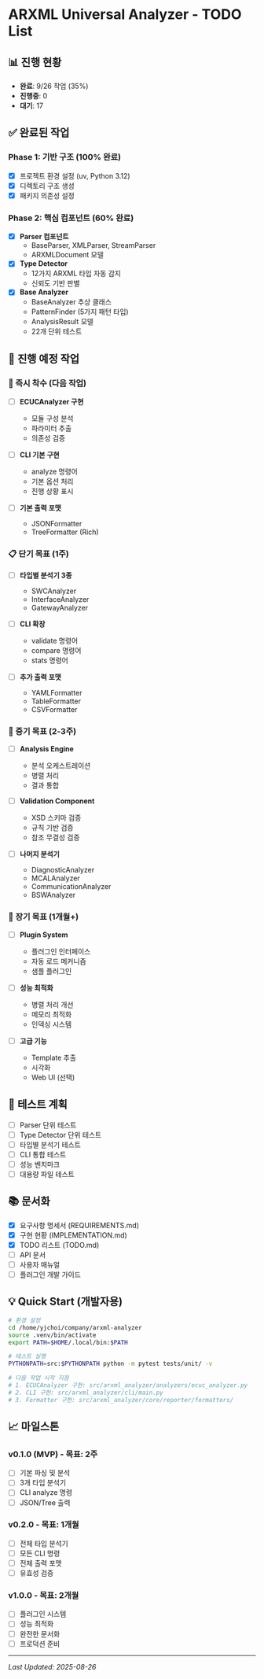 # ARXML Universal Analyzer - TODO List

## 📊 진행 현황
- **완료**: 9/26 작업 (35%)
- **진행중**: 0
- **대기**: 17

## ✅ 완료된 작업

### Phase 1: 기반 구조 (100% 완료)
- [x] 프로젝트 환경 설정 (uv, Python 3.12)
- [x] 디렉토리 구조 생성
- [x] 패키지 의존성 설정

### Phase 2: 핵심 컴포넌트 (60% 완료)
- [x] **Parser 컴포넌트**
  - BaseParser, XMLParser, StreamParser
  - ARXMLDocument 모델
- [x] **Type Detector**
  - 12가지 ARXML 타입 자동 감지
  - 신뢰도 기반 판별
- [x] **Base Analyzer**
  - BaseAnalyzer 추상 클래스
  - PatternFinder (5가지 패턴 타입)
  - AnalysisResult 모델
  - 22개 단위 테스트

## 📝 진행 예정 작업

### 🎯 즉시 착수 (다음 작업)
- [ ] **ECUCAnalyzer 구현**
  - 모듈 구성 분석
  - 파라미터 추출
  - 의존성 검증
  
- [ ] **CLI 기본 구현**
  - analyze 명령어
  - 기본 옵션 처리
  - 진행 상황 표시

- [ ] **기본 출력 포맷**
  - JSONFormatter
  - TreeFormatter (Rich)

### 📋 단기 목표 (1주)
- [ ] **타입별 분석기 3종**
  - SWCAnalyzer
  - InterfaceAnalyzer
  - GatewayAnalyzer

- [ ] **CLI 확장**
  - validate 명령어
  - compare 명령어
  - stats 명령어

- [ ] **추가 출력 포맷**
  - YAMLFormatter
  - TableFormatter
  - CSVFormatter

### 📌 중기 목표 (2-3주)
- [ ] **Analysis Engine**
  - 분석 오케스트레이션
  - 병렬 처리
  - 결과 통합

- [ ] **Validation Component**
  - XSD 스키마 검증
  - 규칙 기반 검증
  - 참조 무결성 검증

- [ ] **나머지 분석기**
  - DiagnosticAnalyzer
  - MCALAnalyzer
  - CommunicationAnalyzer
  - BSWAnalyzer

### 🔮 장기 목표 (1개월+)
- [ ] **Plugin System**
  - 플러그인 인터페이스
  - 자동 로드 메커니즘
  - 샘플 플러그인

- [ ] **성능 최적화**
  - 병렬 처리 개선
  - 메모리 최적화
  - 인덱싱 시스템

- [ ] **고급 기능**
  - Template 추출
  - 시각화
  - Web UI (선택)

## 🧪 테스트 계획
- [ ] Parser 단위 테스트
- [ ] Type Detector 단위 테스트
- [ ] 타입별 분석기 테스트
- [ ] CLI 통합 테스트
- [ ] 성능 벤치마크
- [ ] 대용량 파일 테스트

## 📚 문서화
- [x] 요구사항 명세서 (REQUIREMENTS.md)
- [x] 구현 현황 (IMPLEMENTATION.md)
- [x] TODO 리스트 (TODO.md)
- [ ] API 문서
- [ ] 사용자 매뉴얼
- [ ] 플러그인 개발 가이드

## 💡 Quick Start (개발자용)

```bash
# 환경 설정
cd /home/yjchoi/company/arxml-analyzer
source .venv/bin/activate
export PATH=$HOME/.local/bin:$PATH

# 테스트 실행
PYTHONPATH=src:$PYTHONPATH python -m pytest tests/unit/ -v

# 다음 작업 시작 지점
# 1. ECUCAnalyzer 구현: src/arxml_analyzer/analyzers/ecuc_analyzer.py
# 2. CLI 구현: src/arxml_analyzer/cli/main.py
# 3. Formatter 구현: src/arxml_analyzer/core/reporter/formatters/
```

## 📈 마일스톤

### v0.1.0 (MVP) - 목표: 2주
- [ ] 기본 파싱 및 분석
- [ ] 3개 타입 분석기
- [ ] CLI analyze 명령
- [ ] JSON/Tree 출력

### v0.2.0 - 목표: 1개월
- [ ] 전체 타입 분석기
- [ ] 모든 CLI 명령
- [ ] 전체 출력 포맷
- [ ] 유효성 검증

### v1.0.0 - 목표: 2개월
- [ ] 플러그인 시스템
- [ ] 성능 최적화
- [ ] 완전한 문서화
- [ ] 프로덕션 준비

---
*Last Updated: 2025-08-26*